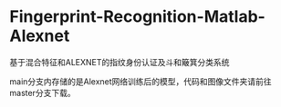 # Fingerprint-Recognition-Matlab-Alexnet
基于混合特征和ALEXNET的指纹身份认证及斗和簸箕分类系统

main分支内存储的是Alexnet网络训练后的模型，代码和图像文件夹请前往master分支下载。
